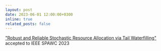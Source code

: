 ```yaml
---
layout: post
date: 2023-06-01 12:00:00+0300
inline: true
related_posts: false
---
```


["Robust and Reliable Stochastic Resource Allocation via Tail Waterfilling"](https://ieeexplore.ieee.org/document/10304463)  accepted to IEEE SPAWC 2023